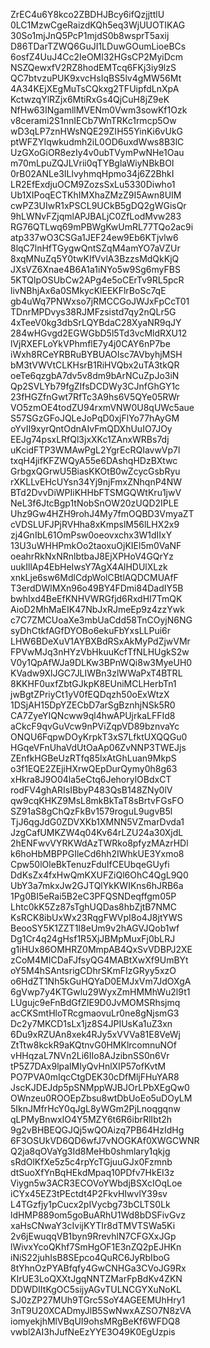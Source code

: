 ZrEC4u6Y8kco2ZBDHJBcy6ifQzjjttlU
0LC1MzwCgeRaizdKQh5eq3WjUUOTIKAG
30So1mjJnQ5PcP1mjdS0b8wsprT5axij
D86TDarTZWQ6GuJI1LDuwGOumLioeBCs
6osfZ4UuJ4Cc2IeOMl32HGsCP2MyiDcm
NSZQewxfV2RZ8hodEMTcq6FKj3iy9lzS
QC7btvzuPUK9xvcHsIqBS5lv4gMW56Mt
4A34KEjXEgMuTsCQkxg2TFUipfdLnXpA
KctwzqYlRZjx6MtiRxGs4QjCuH8jZ9eK
NfHw63INgamllMVENm0Vwm3sowKf1Ozk
v8cerami2S1nnIECb7WnTRKc1rmcp5Ow
wD3qLP7znHWsNQE29ZIH55YinKi6vUkG
ptWFZYIqwkudmh2iL0OD6uxdWws8B3lC
UzGXoGiOR8ezIy4v0ubTVymPwNHe1Oau
m70mLpuZQJLVrii0qTYBglaWiyNBkBOI
0rB02ANLe3ILlvyhmqHpmo34j6Z2BhkI
LR2EfExdjuOCM9ZozsSxLu5330Diwho1
Ub1XIPoqECTKhIMXhaZMzZ9I5Awn8UIM
cwPZ3UIwR1xPSCL9UCkB5gDQ2gWGisQr
9hLWNvFZjqmlAPJBALjC0ZfLodMvw283
RG76QTLwq69mPBWgKwUmRL77TQo2ac9i
atp337wO3CSGa1JEF24ew9Eb6KTjvlw6
8lqC7lnHfTGygwQntSZqM4amYO7aVZUr
8xqMNuZq5Y0twKIfVvlA3BzzsMdQkKjQ
JXsVZ6Xnae4B6A1a1iNYo5w9Sg6myFBS
5KTQlpOSUbCw2APg4e5oCErTv9RL5pcR
livNBhjAx6a0SMkycKlEEKFlrBoSc7qE
gb4uWq7PNWxso7jRMCCGoJWJxFpCcT01
TDnrMPDvys38RJMFzsistd7qy2nQLr5G
4xTeeV0kg3dbSrLQYBdaC28XyaNR9qJY
284wHGvgd2EGWGbD5l5Td3vcMldRXU12
lVjRXEFLoYkVPhmflE7y4j0CAY6nP7be
iWxh8RCeYRBRuBYBUAOIsc7AVbyhjMSH
bM3tVWVtCLKHsrB1RiHVQbx2uTA3tkQR
oeTe6qzgbA7dv5v8dm9bArNCuZpJo3iN
Qp2SVLYb79fgZIfsDCDWy3CJnfGhGY1c
23fHGZfnGwt7RfTc3A9hs6V5QYe05RWr
VO5zmOE4todZU94rxmVNW0U8qUWc5aue
S57SGzGFoJQLeJoPqD0xjFlYo77hAyGM
oYvII9xyrQntOdnAIvFmQDXhUuIO7JOy
EEJg74psxLRfQl3jxXKc1ZAnxWRBs7dj
uKcidFTP3WMAwPgL2YgrEcRQIavwVp7l
txqH4jifKFZWQyA55e6DAshqHDzBXtwc
GrbgxQGrwU5BiasKKOtB0wZcycGsbRyu
rXKLLvEHcUYsn34Yj9njFmxZNhqnP4NW
BTd2DvvDiWPIiKHHbFTSMGQWtKru1jwV
NeL3f6JtcBgp1tNobSnOW20zUQD2IPLE
Uhz9Gw4HZH9rohJ4My7fmOQBD3VmyaZT
cVDSLUFJPjRVHha8xKmpslM56lLHX2x9
zj4GnIbL61OmPsw0oeovxchx3W1dIIxY
13U3uWHHPmkOo2taoxuOjKIEl5m0VaNF
oeahrRkNxNRnlbtbaJ8EjXPHoV4GQrYz
uukIllAp4EbHeIwsY7AgX4AlHDUlXLzk
xnkLje6sw6MdlCdpWolCBtlAQDCMUAfF
T3erdDWlMXn96o49BY4FDmi84DadIY5B
bwhIxd4BeEfKNHVWRGfjd6RxdHI7TmQK
AioD2MhMaEIK47NbJxRJmeEp9z4zzYwk
c7C7ZMCUoaXe3mbUaCdd58TnCOyjN6NG
syDhCtkfAGfDYOBo6ekuFbYxsLLPui6r
LHW6BDeXuV1AYBXBdRSxAkMyPdZjwVMr
FPVwMJq3nHYzVbHkuuKcfTfNLHUgkS2w
V0y1QpAfWJa9DLKw3BPnWQi8w3MyeUH0
KVadw9XlJGC7JLIWBn3zlWWaPxT4BTRL
8KKHF0uxfZbtGJkpK8EUniMCLHerbTn1
jwBgtZPriyCt1yV0fEQDqzh50oExWtzX
1DSjAH15DpYZECbD7arSgBznhjNSk5R0
CA7ZyeYIQNcww9ql4hwAPUjrkaLFFId8
aCkcF9qvGuVcw9nPViZqpVD89bznvaYc
ONQU6FqpwDOyKrpkT3xS7LfktUXQQGu0
HGqeVFnUhaVdUtOaAp06ZvNNP3TWEJjs
ZEnfkHGBeUzRTfq85lxAtGhLuan9MkpS
o3f1EQE2ZEjiHXrwQEpDurQymy0h8g63
xHkra8J9O04la5eCtq6JehorylOBdxCT
rodFV4ghARIsIBbyP483QsB148ZNy0lV
qw9cqKHKZ9MsL8mkBkTaT8sBrtvFGsFO
SZ91aS8gChQzFkBv1579roguL9ugvB5l
TjJ6qgJdG0ZDVXKb1XMNN5VZmarDvda1
JzgCafUMKZW4q04Kv64rLZU24a30XjdL
2hENFwvVYRKWdAzTWRko8pfyzMAzrHDl
k6hoHbMBPPGIleCd6hh2IWhkUE3Yxmo8
Cpw50lOleBkTenuzFduIfCEUbqeGUyfi
DdKsZx4fxHwQmKXUFZiQl6OhC4QgL9Q0
UbY3a7mkxJw2GJTQlYkKWIKns6hJRB6a
1Pg0BI5eRai5B2eC3PFQSNDeqffgm05P
Lhtc0kK5Zz87sTghUQDas8hbZjtB7NMC
KsRCK8ibUxWx23RqgFWVpI8o4J8jtYWS
BeooSY5K1ZZT1I8eUm9v2hAGVJQob1wf
Dg1Cr4q24gHsf1R5XjJBMpMuxFj0bLRJ
g1iHUx86OMHRZ0MmpAB4QxSvVDBPJ2XE
zCoM4MICDaFJfsyQG4MABtXwXf9UmBYt
oY5M4hSAntsrigCDhrSKmFIzGRyy5xzO
o6HdZT1Nh5kGuHQYaD0EMJxVm7JdOXgA
6gVwp7y4KTGwlu29WyxZmHMMhWu2l9t1
LUgujc9eFnBdGfZIE9D0JvMOMSRhsjmq
acCKSmtHloTRcgmaovuLr0ne8gNjsmG3
Dc2y7MKCD1sLx1jz8S4JPIUsKa1uZ3xn
6Du9xRZUAn8xek4RJy5xVVVa81E8VeWj
ZtTtw8kckR9aKQtnvG0HMKlrcomnuNOf
vHHqzaL7NVn2Li6IIo8AJzibnSS0n6Vr
tP5Z7DAx9lpalMIyQvHnlXIP57ofKvtM
PO7PVA0mIqcCtgDEK30cDfMljFHuYAR8
JscKJDEJdp5pSNMppWJBJOrLPbXEgQw0
OWnzeu0ROOEpZbsu8wtDbUoEo5uDOyLM
5IknJMfrHcY0qJgL8yWGm2PjLnoqgqnw
qLPMyBnwxIO4Y5MZY6t6R6ibrRlIbt2h
9g2vBHBEQGJQj5wQOAizq7PB64HzIdHg
6F3OSUkVD6QD6wfJ7vNOGKAf0XWGCWNR
Q2ja8qOVaYg3Id8MeHb0shmlary1qkjg
sRdOlKfXe5z5c4rpYcTGjuuGJx0Fzmnb
dtSuoXfYnBqHEkdMpaq10PDfv7HkEI3z
Viygn5w3ACR3ECOVoYWbdjBSXcIOqLoe
iCYx45EZ3tPEctdt4P2FkvHIwvlY39sv
L4TGzfjy1pCucx2pIVycbg73bCLTS0Lk
ldHMP889om5goBuARhU1Wd8bDSFivGvz
xaHsCNwaY3cIvijKYTIr8dTMVTSWa5Ki
2v6jEwuqqVB1byn9RrevhlN7CFGXxJGp
lWivxYcoQKhf7SmHgOF1E3nZQ2pEJHKn
iNiS22juhIsB8SEpco4QuRC6JyRbIboG
8tYhnOzPYABfqfy4GwCNHGa3CVoJG9Rx
KIrUE3LoQXXtJgqNNTZMarFpBdKv4ZKN
DDWDIItKgOC5sijyAGvTULNCGYXuNoKL
SJ0zZP27MUh9TGrc5SoY4AGEEMUhHry1
3nT9U20XCADmyJlB5SwNwxAZSO7N8zVA
iomyekjhMlVBqUI9ohsMRgBeKf6WFDQ8
vwbl2AI3hJufNeEzYYE3O49K0EgUzpis
